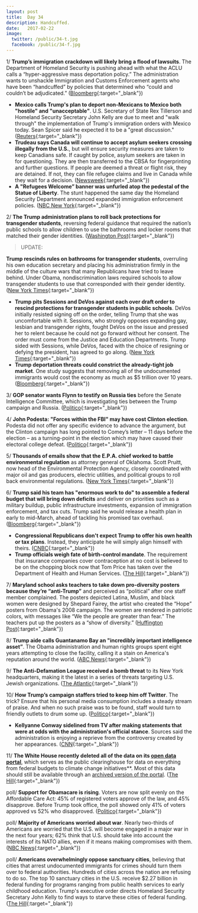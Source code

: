 ```yaml
---
layout: post
title:  Day 34
description: Handcuffed.
date:   2017-02-22
image:
  twitter: /public/34-t.jpg
  facebook: /public/34-f.jpg
---
```



1/ **Trump’s immigration crackdown will likely bring a flood of lawsuits**. The Department of Homeland Security is pushing ahead with what the ACLU calls a “hyper-aggressive mass deportation policy.” The administration wants to unshackle Immigration and Customs Enforcement agents who have been “handcuffed” by policies that determined who “could and couldn’t be adjudicated.” ([Bloomberg](https://www.bloomberg.com/politics/articles/2017-02-22/trump-s-immigration-crackdown-likely-to-bring-lawsuit-flood){:target="_blank"})

* **Mexico calls Trump's plan to deport non-Mexicans to Mexico both "hostile" and "unacceptable"**. U.S. Secretary of State Rex Tillerson and Homeland Security Secretary John Kelly are due to meet and "walk through" the implementation of Trump's immigration orders with Mexico today. Sean Spicer said he expected it to be a "great discussion." ([Reuters](http://www.reuters.com/article/us-usa-mexico-idUSKBN16127O){:target="_blank"})
* **Trudeau says Canada will continue to accept asylum seekers crossing illegally from the U.S.**, but will ensure security measures are taken to keep Canadians safe. If caught by police, asylum seekers are taken in for questioning. They are then transferred to the CBSA for fingerprinting and further questions. If people are deemed a threat or flight risk, they are detained. If not, they can file refugee claims and live in Canada while they wait for a decision. ([Newsweek](http://www.newsweek.com/justin-trudeau-canada-immigration-border-border-crossing-559340){:target="_blank"})
* **A "Refugees Welcome” banner was unfurled atop the pedestal of the Statue of Liberty**. The stunt happened the same day the Homeland Security Department announced expanded immigration enforcement policies. ([NBC New York](http://www.nbcnewyork.com/news/local/Refugees-Welcome-Banner-Unfurled-Statue-of-Liberty-414405873.html){:target="_blank"})

2/ **The Trump administration plans to roll back protections for transgender students**, reversing federal guidance that required the nation’s public schools to allow children to use the bathrooms and locker rooms that matched their gender identities. ([Washington Post](https://www.washingtonpost.com/local/education/trump-administration-poised-to-change-transgender-student-bathroom-guidelines/2017/02/21/cd690204-f7bf-11e6-9845-576c69081518_story.html){:target="_blank"})

> UPDATE:
>
**Trump rescinds rules on bathrooms for transgender students**, overruling his own education secretary and placing his administration firmly in the middle of the culture wars that many Republicans have tried to leave behind. Under Obama, nondiscrimination laws required schools to allow transgender students to use that corresponded with their gender identity. ([New York Times](https://www.nytimes.com/2017/02/22/us/politics/devos-sessions-transgender-students-rights.html){:target="_blank"})
>

* **Trump pits Sessions and DeVos against each over draft order to rescind protections for transgender students in public schools**. DeVos initially resisted signing off on the order, telling Trump that she was uncomfortable with it. Sessions, who strongly opposes expanding gay, lesbian and transgender rights, fought DeVos on the issue and pressed her to relent because he could not go forward without her consent. The order must come from the Justice and Education Departments. Trump sided with Sessions, while DeVos, faced with the choice of resigning or defying the president, has agreed to go along. ([New York Times](https://www.nytimes.com/2017/02/22/us/politics/devos-sessions-transgender-students-rights.html){:target="_blank"})
* **Trump deportation threats could constrict the already-tight job market**. One study suggests that removing all of the undocumented immigrants would cost the economy as much as $5 trillion over 10 years. ([Bloomberg](https://www.bloomberg.com/politics/articles/2017-02-22/trump-deportation-threats-to-constrict-already-tight-job-market){:target="_blank"})

3/ **GOP senator wants Flynn to testify on Russia ties** before the Senate Intelligence Committee, which is investigating ties between the Trump campaign and Russia. ([Politico](http://www.politico.com/story/2017/02/mike-flynn-russia-ties-investigation-235272){:target="_blank"})

4/ **John Podesta: "Forces within the FBI" may have cost Clinton election**. Podesta did not offer any specific evidence to advance the argument, but the Clinton campaign has long pointed to Comey’s letter – 11 days before the election – as a turning-point in the election which may have caused their electoral college defeat. ([Politico](http://www.politico.com/story/2017/02/john-podesta-fbi-clinton-election-trump-235229){:target="_blank"})

5/ **Thousands of emails show that the E.P.A. chief worked to battle environmental regulation** as attorney general of Oklahoma. Scott Pruitt, now head of the Environmental Protection Agency, closely coordinated with major oil and gas producers, electric utilities, and political groups to roll back environmental regulations. ([New York Times](https://www.nytimes.com/2017/02/22/us/politics/scott-pruitt-environmental-protection-agency.html){:target="_blank"})

6/ **Trump said his team has "enormous work to do" to assemble a federal budget that will bring down deficits** and deliver on priorities such as a military buildup, public infrastructure investments, expansion of immigration enforcement, and tax cuts. Trump said he would release a health plan in early to mid-March, ahead of tackling his promised tax overhaul. ([Bloomberg](https://www.bloomberg.com/politics/articles/2017-02-22/trump-says-enormous-work-ahead-on-budget-to-deliver-priorities){:target="_blank"})

* **Congressional Republicans don't expect Trump to offer his own health or tax plans**. Instead, they anticipate he will simply align himself with theirs. ([CNBC](http://www.cnbc.com/2017/02/22/congressional-republicans-dont-expect-trump-to-offer-his-own-health-or-tax-plans.html){:target="_blank"})
* **Trump officials weigh fate of birth-control mandate**. The requirement that insurance companies cover contraception at no cost is believed to be on the chopping block now that Tom Price has taken over the Department of Health and Human Services. ([The Hill](http://thehill.com/policy/healthcare/320166-trump-officials-weigh-fate-of-birth-control-mandate){:target="_blank"})

7/ **Maryland school asks teachers to take down pro-diversity posters because they’re “anti-Trump”** and perceived as “political” after one staff member complained. The posters depicted Latina, Muslim, and black women were designed by Shepard Fairey, the artist who created the “Hope” posters from Obama's 2008 campaign. The women are rendered in patriotic colors, with messages like “We the people are greater than fear.” The teachers put up the posters as a “show of diversity.” ([Huffington Post](http://www.huffingtonpost.com/entry/school-pro-diversity-posters-trump_us_58ac87b9e4b0e784faa21446){:target="_blank"})

8/ **Trump aide calls Guantanamo Bay an "incredibly important intelligence asset”**. The Obama administration and human rights groups spent eight years attempting to close the facility, calling it a stain on America's reputation around the world. ([ABC News](http://abcnews.go.com/Politics/top-trump-aide-calls-guantanamo-bay-incredibly-important/story?id=45655026){:target="_blank"})

9/ **The Anti-Defamation League received a bomb threat** to its New York headquarters, making it the latest in a series of threats targeting U.S. Jewish organizations. ([The Atlantic](http://www.theatlantic.com/liveblogs/2017/02/news-today/517437/14802/){:target="_blank"})

10/ **How Trump’s campaign staffers tried to keep him off Twitter**. The trick? Ensure that his personal media consumption includes a steady stream of praise. And when no such praise was to be found, staff would turn to friendly outlets to drum some up. ([Politico](http://www.politico.com/story/2017/02/trump-twitter-staffer-235263){:target="_blank"})

* **Kellyanne Conway sidelined from TV after making statements that were at odds with the administration's official stance**. Sources said the administration is enjoying a reprieve from the controversy created by her appearances. ([CNN](http://money.cnn.com/2017/02/22/media/kellyanne-conway-sidelined-from-tv/){:target="_blank"})

11/ **The White House recently deleted all of the data on its [open data portal](https://open.whitehouse.gov/)**, which serves as the public clearinghouse for data on everything from federal budgets to climate change initiatives**. Most of this data should still be available through an [archived version of the portal](https://open.obamawhitehouse.archives.gov/). ([The Hill](http://thehill.com/blogs/pundits-blog/technology/320511-why-is-federal-government-data-disappearing){:target="_blank"})

poll/ **Support for Obamacare is rising**. Voters are now split evenly on the Affordable Care Act: 45% of registered voters approve of the law, and 45% disapprove. Before Trump took office, the poll showed only 41% of voters approved vs 52% who disapproved. ([Politico](http://www.politico.com/story/2017/02/obamacare-repeal-replace-poll-235245){:target="_blank"})

poll/ **Majority of Americans worried about war**. Nearly two-thirds of Americans are worried that the U.S. will become engaged in a major war in the next four years; 62% think that U.S. should take into account the interests of its NATO allies, even if it means making compromises with them. ([NBC News](http://www.nbcnews.com/feature/data-points/poll-majority-americans-worried-about-war-feel-favorably-toward-nato-n723931){:target="_blank"})

poll/ **Americans overwhelmingly oppose sanctuary cities**, believing that cities that arrest undocumented immigrants for crimes should turn them over to federal authorities. Hundreds of cities across the nation are refusing to do so. The top 10 sanctuary cities in the U.S. receive $2.27 billion in federal funding for programs ranging from public health services to early childhood education. Trump's executive order directs Homeland Security Secretary John Kelly to find ways to starve these cities of federal funding. ([The Hill](http://thehill.com/homenews/administration/320487-poll-americans-overwhelmingly-oppose-sanctuary-cities){:target="_blank"})